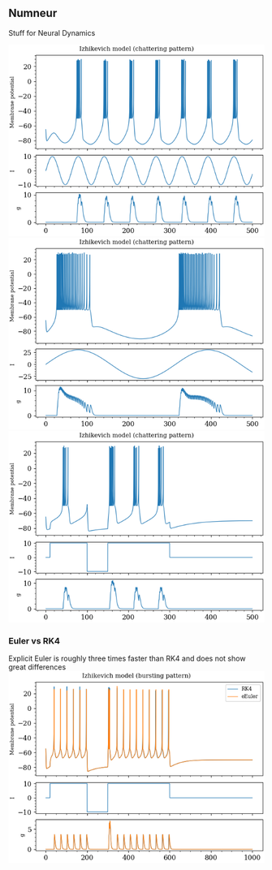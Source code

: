 ## Numneur

Stuff for Neural Dynamics

![izi1](assets/izhi1.png)
![izi2](assets/izhi2.png)
![izi3](assets/izhi3.png)
### Euler vs RK4
Explicit Euler is roughly three times faster than RK4 and does not show great differences
![izi4](assets/izhi4.png)